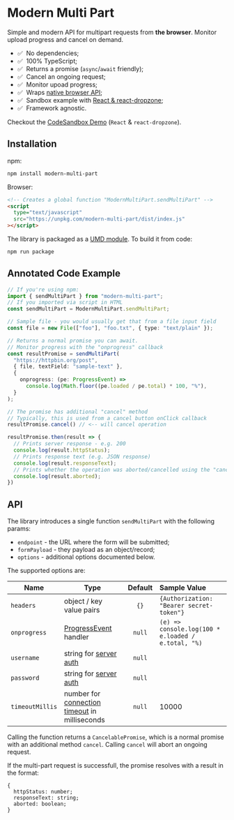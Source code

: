 # Modern Multi Part

Simple and modern API for multipart requests from **the browser**. Monitor upload progress and cancel on demand.

- ✅ &nbsp;No dependencies;
- ✅ &nbsp;100% TypeScript;
- ✅ &nbsp;Returns a promise (`async`/`await` friendly);
- ✅ &nbsp;Cancel an ongoing request;
- ✅ &nbsp;Monitor upoad progress;
- ✅ &nbsp;Wraps [native browser API](https://developer.mozilla.org/en-US/docs/Web/API/XMLHttpRequest);
- ✅ &nbsp;Sandbox example with [React & react-dropzone](https://codesandbox.io/s/festive-lumiere-uys3jn?file=/src/App.tsx);
- ✅ &nbsp;Framework agnostic.

Checkout the [CodeSandbox Demo](https://codesandbox.io/s/festive-lumiere-uys3jn?file=/src/App.tsx) (`React` & `react-dropzone`).

## Installation

npm:

```bash
npm install modern-multi-part
```

Browser:

```html
<!-- Creates a global function "ModernMultiPart.sendMultiPart" -->
<script
  type="text/javascript"
  src="https://unpkg.com/modern-multi-part/dist/index.js"
></script>
```

The library is packaged as a [UMD module](https://github.com/umdjs/umd). To build it from code:

```bash
npm run package
```

## Annotated Code Example

```typescript
// If you're using npm:
import { sendMultiPart } from "modern-multi-part";
// If you imported via script in HTML
const sendMultiPart = ModernMultiPart.sendMultiPart;

// Sample file - you would usually get that from a file input field
const file = new File(["foo"], "foo.txt", { type: "text/plain" });

// Returns a normal promise you can await.
// Monitor progress with the "onprogress" callback
const resultPromise = sendMultiPart(
  "https://httpbin.org/post",
  { file, textField: "sample-text" },
  {
    onprogress: (pe: ProgressEvent) =>
      console.log(Math.floor((pe.loaded / pe.total) * 100, "%"),
  }
);

// The promise has additional "cancel" method
// Typically, this is used from a cancel button onClick callback
resultPromise.cancel() // <-- will cancel operation

resultPromise.then(result => {
  // Prints server response - e.g. 200
  console.log(result.httpStatus);
  // Prints response text (e.g. JSON response)
  console.log(result.responseText);
  // Prints whether the operation was aborted/cancelled using the "cancel" method
  console.log(result.aborted);
})
```

## API

The library introduces a single function `sendMultiPart` with the following params:

- `endpoint` - the URL where the form will be submitted;
- `formPayload` - they payload as an object/record;
- `options` - additional options documented below.

The supported options are:

| Name            | Type                                                                                                                     | Default | Sample Value                                       |
| --------------- | ------------------------------------------------------------------------------------------------------------------------ | :-----: | :------------------------------------------------- |
| `headers`       | object / key value pairs                                                                                                 |  `{}`   | `{Authorization: "Bearer secret-token"}`           |
| `onprogress`    | [ProgressEvent](https://developer.mozilla.org/en-US/docs/Web/API/ProgressEvent) handler                                  | `null`  | `(e) => console.log(100 * e.loaded / e.total, "%)` |
| `username`      | string for [server auth](https://developer.mozilla.org/en-US/docs/Web/API/XMLHttpRequest/open)                           | `null`  |
| `password`      | string for [server auth](https://developer.mozilla.org/en-US/docs/Web/API/XMLHttpRequest/open)                           | `null`  |
| `timeoutMillis` | number for [connection timeout](https://developer.mozilla.org/en-US/docs/Web/API/XMLHttpRequest/timeout) in milliseconds | `null`  | 10000                                              |

Calling the function returns a `CancelablePromise`, which is a normal promise
with an additional method `cancel`. Calling `cancel` will abort
an ongoing request.

If the multi-part request is successfull, the promise resolves with a
result in the format:

```
{
  httpStatus: number;
  responseText: string;
  aborted: boolean;
}
```

<!--
# Git Who Am I:
git config user.name
git config user.email
cat .git/config

# Set Who I am:
git config user.name "geo-systems"
git config user.email "geo.systems.developer@gmail.com"
git remote set-url origin https://geo-systems@github.com/geo-systems/modern-multi-part.git
Github Tokens - https://docs.github.com/en/authentication/keeping-your-account-and-data-secure/creating-a-personal-access-token

# Build
npm install && npm run build:umd
rm -rf dist && npm run build:umd && npm pack

# Deploy
npm login
> geo-systems
npm run package # Test deployment locally
npm run package && npm publish

# Demo:
https://codesandbox.io/s/festive-lumiere-uys3jn?file=/src/App.tsx
 -->
